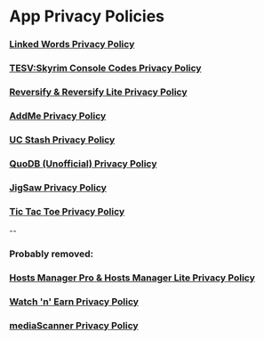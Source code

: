 # App Privacy Policies

### [Linked Words Privacy Policy](https://github.com/AwaisKing/PPs/blob/master/LinkedWords.md)

### [TESV:Skyrim Console Codes Privacy Policy](https://github.com/AwaisKing/PPs/blob/master/Skyrim.md)

### [Reversify & Reversify Lite Privacy Policy](https://github.com/AwaisKing/PPs/blob/master/Reversify.md)

### [AddMe Privacy Policy](https://github.com/AwaisKing/PPs/blob/master/AddMe.md)

### [UC Stash Privacy Policy](https://github.com/AwaisKing/PPs/blob/master/UCStash.md)

### [QuoDB (Unofficial) Privacy Policy](https://github.com/AwaisKing/PPs/blob/master/QuoDB.md)

### [JigSaw Privacy Policy](https://github.com/AwaisKing/PPs/blob/master/JigSaw.md)

### [Tic Tac Toe Privacy Policy](https://github.com/AwaisKing/PPs/blob/master/TicTacToe.md)

--

### Probably removed:

### [Hosts Manager Pro & Hosts Manager Lite Privacy Policy](https://github.com/AwaisKing/PPs/blob/master/HostsManager.md)

### [Watch 'n' Earn Privacy Policy](https://github.com/AwaisKing/PPs/blob/master/WatchnEarn.md)

### [mediaScanner Privacy Policy](https://github.com/AwaisKing/PPs/blob/master/mediaScanner.md)